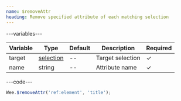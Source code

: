 ```yaml
---
name: $removeAttr
heading: Remove specified attribute of each matching selection
---
```


---variables---

| Variable | Type | Default | Description | Required |
| -- | -- | -- | -- | -- |
| target | [selection](/script#selection) | -- | Target selection | ✓ |
| name | string | -- | Attribute name | ✓ |

---code---

```javascript
Wee.$removeAttr('ref:element', 'title');
```